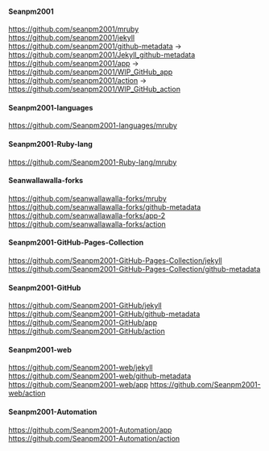 #### Seanpm2001

https://github.com/seanpm2001/mruby
https://github.com/seanpm2001/jekyll
https://github.com/seanpm2001/github-metadata -> https://github.com/seanpm2001/Jekyll_github-metadata
https://github.com/seanpm2001/app -> https://github.com/seanpm2001/WIP_GitHub_app
https://github.com/seanpm2001/action -> https://github.com/seanpm2001/WIP_GitHub_action

#### Seanpm2001-languages

https://github.com/Seanpm2001-languages/mruby

#### Seanpm2001-Ruby-lang

https://github.com/Seanpm2001-Ruby-lang/mruby

#### Seanwallawalla-forks

https://github.com/seanwallawalla-forks/mruby
https://github.com/seanwallawalla-forks/github-metadata
https://github.com/seanwallawalla-forks/app-2
https://github.com/seanwallawalla-forks/action

#### Seanpm2001-GitHub-Pages-Collection

https://github.com/Seanpm2001-GitHub-Pages-Collection/jekyll
https://github.com/Seanpm2001-GitHub-Pages-Collection/github-metadata

#### Seanpm2001-GitHub

https://github.com/Seanpm2001-GitHub/jekyll
https://github.com/Seanpm2001-GitHub/github-metadata
https://github.com/Seanpm2001-GitHub/app
https://github.com/Seanpm2001-GitHub/action

#### Seanpm2001-web

https://github.com/Seanpm2001-web/jekyll
https://github.com/Seanpm2001-web/github-metadata
https://github.com/Seanpm2001-web/app
https://github.com/Seanpm2001-web/action

#### Seanpm2001-Automation

https://github.com/Seanpm2001-Automation/app
https://github.com/Seanpm2001-Automation/action

